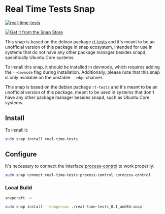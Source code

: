 
# Real Time Tests Snap 

[![real-time-tests](https://snapcraft.io/real-time-tests/badge.svg)](https://snapcraft.io/real-time-tests)

[![Get it from the Snap Store](https://snapcraft.io/static/images/badges/en/snap-store-black.svg)](https://snapcraft.io/real-time-tests)

This snap is based on the debian package
[rt-tests](https://wiki.linuxfoundation.org/realtime/documentation/howto/tools/rt-tests)
and it's meant to be an unofficial version of this package in snap ecosystem,
intended for use in systems that do not have any other package manager besides
snapd, specifically Ubuntu Core systems.

To install this snap, it should be installed in devmode, which requires adding
the `--devmode` flag during installation. Additionally, please note that this
snap is only available on the unstable `--edge` channel.

This snap is based on the debian package `rt-tests` and it's meant to be an
unofficial version of this package, meant to be used in systems that don't have
any other package manager besides snapd, such as Ubuntu Core systems.

## Install

To install it:

```bash
sudo snap install real-time-tests
```

## Configure

It's necessary to connect the interface [process-control](https://snapcraft.io/docs/process-control-interface) to work properlly:

```bash
sudo snap connect real-time-tests:process-control :process-control
```

### Local Build

```bash
snapcraft -v

sudo snap install --dangerous ./real-time-tests_0.1_amd64.snap
```